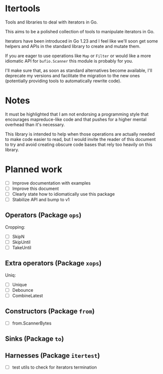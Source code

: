 # Itertools

Tools and libraries to deal with iterators in Go.

This aims to be a polished collection of tools to manipulate iterators in Go.

Iterators have been introduced in Go 1.23 and I feel like we'll soon get some helpers
and APIs in the standard library to create and mutate them.

If you are eager to use operations like `Map` or `Filter` or would like a more
idiomatic API for `bufio.Scanner` this module is probably for you.

I'll make sure that, as soon as standard alternatives become available, I'll
deprecate my versions and facilitate the migration to the new ones (potentially
providing tools to automatically rewrite code).

# Notes

It must be highlighted that I am not endorsing a programming style that encourages
mapreduce-like code and that pushes for a higher mental overhead than it's necessary.

This library is intended to help when those operations are actually needed to make code easier to read, but
I would invite the reader of this document to try and avoid creating obscure code bases
that rely too heavily on this library.

# Planned work

- [ ] Improve documentation with examples
- [ ] Improve this document
- [ ] Clearly state how to idiomatically use this package
- [ ] Stabilize API and bump to v1

## Operators (Package `ops`)

Cropping:

- [ ] SkipN
- [ ] SkipUntil
- [ ] TakeUntil

## Extra operators (Package `xops`)

Uniq:

- [ ] Unique
- [ ] Debounce
- [ ] CombineLatest

## Constructors (Package `from`)

- [ ] from.ScannerBytes

## Sinks (Package `to`)

## Harnesses (Package `itertest`)

- [ ] test utils to check for iterators termination
